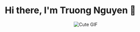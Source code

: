 # Hi there, I'm Truong Nguyen 👋

<p align="center">
  <img src="https://media.giphy.com/media/3o7aD6I0wCOiVZT6rO/giphy.gif" alt="Cute GIF">
</p>

